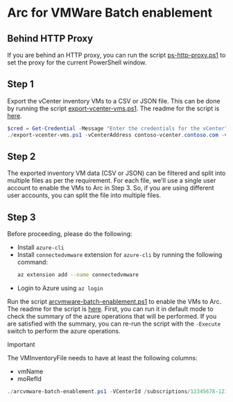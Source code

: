 # Arc for VMWare Batch enablement

## Behind HTTP Proxy

If you are behind an HTTP proxy, you can run the script [ps-http-proxy.ps1](./ps-http-proxy.ps1) to set the proxy for the current PowerShell window.

## Step 1

Export the vCenter inventory VMs to a CSV or JSON file. This can be done by running the script [export-vcenter-vms.ps1](./export-vcenter-vms.ps1). The readme for the script is [here](./export-vcenter-vms.md).

```powershell
$cred = Get-Credential -Message "Enter the credentials for the vCenter"
./export-vcenter-vms.ps1 -vCenterAddress contoso-vcenter.contoso.com -vCenterCredential $cred
```

## Step 2

The exported inventory VM data (CSV or JSON) can be filtered and split into multiple files as per the requirement. For each file, we'll use a single user account to enable the VMs to Arc in Step 3. So, if you are using different user accounts, you can split the file into multiple files.

## Step 3

Before proceeding, please do the following:

- Install `azure-cli`
- Install `connectedvmware` extension for `azure-cli` by running the following command:
  ```bash
  az extension add --name connectedvmware
  ```
- Login to Azure using `az login`

Run the script [arcvmware-batch-enablement.ps1](./arcvmware-batch-enablement.ps1) to enable the VMs to Arc. The readme for the script is [here](./arcvmware-batch-enablement.md).
First, you can run it in default mode to check the summary of the azure operations that will be performed. If you are satisfied with the summary, you can re-run the script with the `-Execute` switch to perform the azure operations.

> [!IMPORTANT]
> The VMInventoryFile needs to have at least the following columns:
> - vmName
> - moRefId

```powershell
./arcvmware-batch-enablement.ps1 -VCenterId /subscriptions/12345678-1234-1234-1234-1234567890ab/resourceGroups/contoso-rg/providers/Microsoft.ConnectedVMwarevSphere/vcenters/contoso-vcenter -EnableGuestManagement -VMInventoryFile vms.json
```